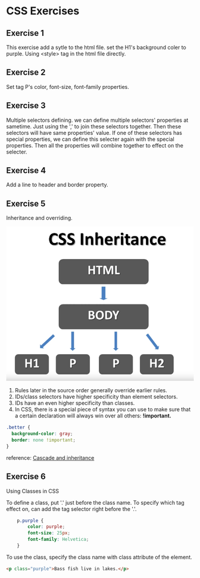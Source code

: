 # CSS Exercises

## Exercise 1
This exercise add a sytle to the html file. set the H1's background coler to purple.
Using &lt;style&gt; tag in the html file directly.


## Exercise 2
Set tag P's color, font-size, font-family properties.

## Exercise 3
Multiple selectors defining.
we can define multiple selectors' properties at sametime. Just using the ',' to join these selectors together.
Then these selectors will have same properties' value. 
If one of these selectors has special properties, we can define this selecter again with the special properties.
Then all the properties will combine together to effect on the selecter.

## Exercise 4
Add a line to header and border property.

## Exercise 5
Inheritance and overriding. 

![CSS Inheritance](/Images/CSS_Inheritance.png)

1. Rules later in the source order generally override earlier rules.
2. IDs/class selectors have higher specificity than element selectors.
3. IDs have an even higher specificity than classes.
4. In CSS, there is a special piece of syntax you can use to make sure that a certain declaration 
will always win over all others: **!important.**
```css
.better {
  background-color: gray;
  border: none !important;
}
```

reference: [Cascade and inheritance](https://developer.mozilla.org/en-US/docs/Learn/CSS/Introduction_to_CSS/Cascade_and_inheritance)

## Exercise 6
Using Classes in CSS

To define a class, put '.' just before the class name. To specify which tag effect on, can add the tag selector right before the '.'.

```css
    p.purple {
        color: purple;
        font-size: 25px;
        font-family: Helvetica;
    }
```
To use the class,  specify the class name with class attribute of the element.
```html
<p class="purple">Bass fish live in lakes.</p>
```